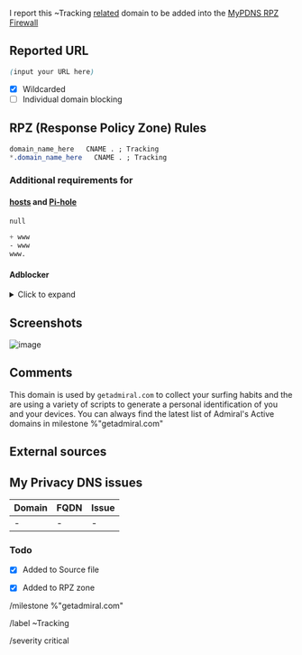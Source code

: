 I report this ~Tracking [related][catinfo] domain to be added into the [MyPDNS RPZ Firewall][mpdrf]

## Reported URL

```css
(input your URL here)
```

- [X] Wildcarded
- [ ] Individual domain blocking

## RPZ (Response Policy Zone) Rules

```css
domain_name_here   CNAME . ; Tracking
*.domain_name_here   CNAME . ; Tracking
```

### Additional requirements for

#### [hosts] and [Pi-hole]

```css
null
```

```css
+ www
- www
www.
```

#### Adblocker
<details><summary>Click to expand</summary>

```css
N/A
```

</details>

## Screenshots
![image]()

## Comments
This domain is used by `getadmiral.com` to collect your surfing habits and the are using a variety of scripts to generate a personal identification of you and your devices.
You can always find the latest list of Admiral's Active domains in milestone %"getadmiral.com"


## External sources
<!-- add source URL here if you take it from somewhere else -->


## My Privacy DNS issues
| Domain | FQDN | Issue |
|--------|------|-------|
| -      | -    | -     |

### Todo
- [X] Added to Source file
- [X] Added to RPZ zone


[catinfo]: https://github.com/mypdns/matrix/-/tree/master/source/tracking
[mpdrf]: https://github.com/mypdns/matrix
[hosts]: https://kb.mypdns.org/articles/MTX/dns/DnsHosts
[Pi-hole]: https://github.com/mypdns/matrix/-/blob/master/source/porn_filters/README.md#pi-hole

[//]: # ( write SHA-1 value of base domain here )

/milestone %"getadmiral.com"

/label ~Tracking

/severity critical
